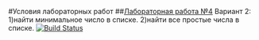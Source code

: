 #Условия лабораторных работ
##[Лабораторная работа №4](https://drive.google.com/open?id=1MLWgB21iejfOg5bdIvQXvwwff42bHX08)
Вариант 2: 1)найти минимальное число в списке. 2)найти все простые числа в списке. 
[![Build Status](https://travis-ci.org/PaBLovko/lab5.svg?branch=master)](https://travis-ci.org/PaBLovko/lab5)
